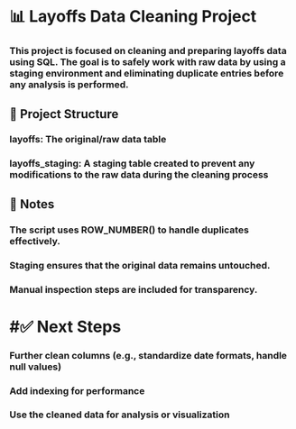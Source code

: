 # 📊 Layoffs Data Cleaning Project

### This project is focused on cleaning and preparing layoffs data using SQL. The goal is to safely work with raw data by using a staging environment and eliminating duplicate entries before any analysis is performed.

## 📁 Project Structure
### layoffs: The original/raw data table

### layoffs_staging: A staging table created to prevent any modifications to the raw data during the cleaning process

## 📌 Notes
### The script uses ROW_NUMBER() to handle duplicates effectively.

### Staging ensures that the original data remains untouched.

### Manual inspection steps are included for transparency.

# #✅ Next Steps
### Further clean columns (e.g., standardize date formats, handle null values)

### Add indexing for performance

### Use the cleaned data for analysis or visualization
